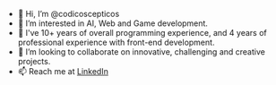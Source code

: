 - 👋 Hi, I’m @codicoscepticos
- 👀 I’m interested in AI, Web and Game development.
- 🌱 I've 10+ years of overall programming experience, and 4 years of professional experience with front-end development.
- 💞️ I’m looking to collaborate on innovative, challenging and creative projects.
- 📫 Reach me at [LinkedIn](https://bit.ly/3lsFUlg)

<!---
codicoscepticos/codicoscepticos is a ✨ special ✨ repository because its `README.md` (this file) appears on your GitHub profile.
You can click the Preview link to take a look at your changes.
--->
